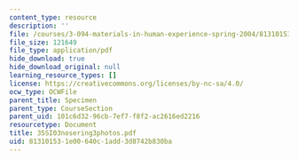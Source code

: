 ```yaml
---
content_type: resource
description: ''
file: /courses/3-094-materials-in-human-experience-spring-2004/813101531e00640c1add3d8742b830ba_35SI03nosering3photos.pdf
file_size: 121649
file_type: application/pdf
hide_download: true
hide_download_original: null
learning_resource_types: []
license: https://creativecommons.org/licenses/by-nc-sa/4.0/
ocw_type: OCWFile
parent_title: Specimen
parent_type: CourseSection
parent_uid: 101c6d32-96cb-7ef7-f8f2-ac2616ed2216
resourcetype: Document
title: 35SI03nosering3photos.pdf
uid: 81310153-1e00-640c-1add-3d8742b830ba
---
```

